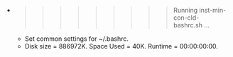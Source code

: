 * >>>>>>>>> Running inst-min-con-cld-bashrc.sh ...
  * Set common settings for ~/.bashrc.
  * Disk size = 886972K. Space Used = 40K. Runtime = 00:00:00:00.
